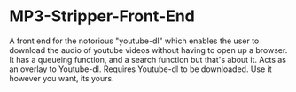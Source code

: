 # MP3-Stripper-Front-End
A front end for the notorious "youtube-dl" which enables the user to download the audio of youtube videos without having to open up a browser.
It has a queueing function, and a search function but that's about it. Acts as an overlay to Youtube-dl. Requires Youtube-dl to be downloaded.
Use it however you want, its yours.
